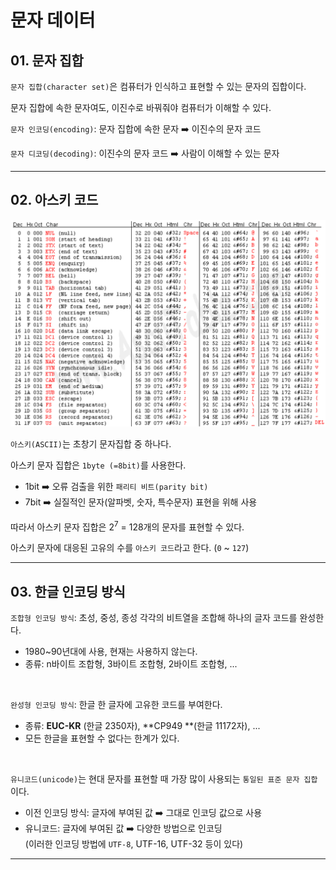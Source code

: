 # 문자 데이터

## 01. 문자 집합

`문자 집합(character set)`은 컴퓨터가 인식하고 표현할 수 있는 문자의 집합이다.<br>

문자 집합에 속한 문자여도, 이진수로 바꿔줘야 컴퓨터가 이해할 수 있다.<br>

`문자 인코딩(encoding)`: 문자 집합에 속한 문자 :arrow_right: 이진수의 문자 코드<br>

`문자 디코딩(decoding)`: 이진수의 문자 코드 :arrow_right: 사람이 이해할 수 있는 문자<br>

---

## 02. 아스키 코드

<img src="./img/computer-structure-0106.png" width="650px">

`아스키(ASCII)`는 초창기 문자집합 중 하나다.<br>

아스키 문자 집합은 `1byte (=8bit)`를 사용한다.<br>

- 1bit :arrow_right: 오류 검출을 위한 `패리티 비트(parity bit)`<br>
- 7bit :arrow_right: 실질적인 문자(알파벳, 숫자, 특수문자) 표현을 위해 사용<br>

따라서 아스키 문자 집합은 2<sup>7</sup> = 128개의 문자를 표현할 수 있다.<br>

아스키 문자에 대응된 고유의 수를 `아스키 코드`라고 한다. (`0` ~ `127`)<br>

---

## 03. 한글 인코딩 방식

`조합형 인코딩 방식`: 초성, 중성, 종성 각각의 비트열을 조합해 하나의 글자 코드를 완성한다.<br>

- 1980~90년대에 사용, 현재는 사용하지 않는다.<br>
- 종류: n바이트 조합형, 3바이트 조합형, 2바이트 조합형, ...<br>

<br>

`완성형 인코딩 방식`: 한글 한 글자에 고유한 코드를 부여한다.<br>

- 종류: **EUC-KR** (한글 2350자), **CP949 **(한글 11172자), ...<br>
- 모든 한글을 표현할 수 없다는 한계가 있다.<br>

<br>

`유니코드(unicode)`는 현대 문자를 표현할 때 가장 많이 사용되는 `통일된 표준 문자 집합`이다.<br>

- 이전 인코딩 방식: 글자에 부여된 값 :arrow_right: 그대로 인코딩 값으로 사용<br>
- 유니코드: 글자에 부여된 값 :arrow_right: 다양한 방법으로 인코딩<br>(이러한 인코딩 방법에 `UTF-8`, UTF-16, UTF-32 등이 있다)<br>

---



